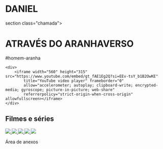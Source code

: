 # DANIEL
section class="chamada">
    <div class="chamada-texto">
        <h1>ATRAVÉS DO ARANHAVERSO</h1>
        <p>#homem-aranha</p>
    </div>

    <div>
        <iframe width="560" height="315" src="https://www.youtube.com/embed/gt_fAE1Eg2Q?si=EEv-tsY_b1B2OwKE"
            title="YouTube video player" frameborder="0"
            allow="accelerometer; autoplay; clipboard-write; encrypted-media; gyroscope; picture-in-picture; web-share"
            referrerpolicy="strict-origin-when-cross-origin" allowfullscreen></iframe>
    </div>
</section>

<section class="categoria">
    <h2>Filmes e séries</h2>
    <div class="categoria-videos">
        <a href="https://www.youtube.com/watch?v=cs15QqG6Gjc">
            <img src="https://img.youtube.com/vi/cs15QqG6Gjc/maxresdefault.jpg" />
        </a>
        <a href="https://www.youtube.com/watch?v=nCmIwcycUJ8">
            <img src="https://img.youtube.com/vi/nCmIwcycUJ8/maxresdefault.jpg" />
        </a>
        <a href="https://www.youtube.com/watch?v=FvRmEapoHRc">
            <img src="https://img.youtube.com/vi/FvRmEapoHRc/maxresdefault.jpg" />
        </a>
        <a href="https://www.youtube.com/watch?v=Ipkw_hWW-Hw">
            <img src="https://img.youtube.com/vi/Ipkw_hWW-Hw/maxresdefault.jpg" />
        </a>
        <a href="https://www.youtube.com/watch?v=d4DzMNGoyis">
            <img src="https://img.youtube.com/vi/d4DzMNGoyis/maxresdefault.jpg" />
        </a>
    </div>
</section>

Área de anexos
